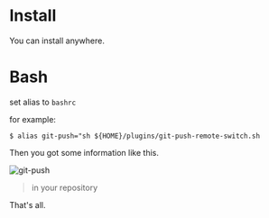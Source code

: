 # Install

You can install anywhere.

# Bash

set alias to `bashrc`

for example:

	$ alias git-push="sh ${HOME}/plugins/git-push-remote-switch.sh

Then you got some information like this.

![git-push](https://lh3.googleusercontent.com/5BnI23HcKl1PH7hAoIvwRGiT-N6K48RzGPoE5IiUrNRc69rY-h3jgKn5nY1a5c1DsQetUE9slCWuMYXl7hqc_dOF4u_egEmiL_kQ4KfGeSX9zjsMFydwh7_sv2zSaywoZWHaZYgUrQKoY4McYbjfzExm4d2_2fLp6iMboyT6xeVPKAzMpQU7WMMoZdJPNnXr70ka-ite0XK2dWttG8v8SMtmVkZXt06qoH7WqDk57OLvkV-ztsDIwBMUlWofOMO2jMwiCB2oRDohGCtSdptJ10AWIYfxDACR_8KyivMQAfXbPUAMLR-fg_rEow4C_pEuhtAHdmTPZFnHp-H41N8pTZaCo2AHIYqy24IQq_OOPWLp1JvRxvGzof2zJ9lYQbXX6kDahTTSRGJS65Sjt2jwCzClQ8BD0iMc1fhZ9DLpgaCL7VeVZY-UGaQETYtR_44NBw9UtmthjjMseaD_FTpA2mELDFZ9zuH0Z_rTZjoHxP8Z9uGTRMJRBsgm01cwpZLTQuJQTtBD5OOgAO95Hz9aU3DQWAyHQaBLMTOeK3f5BVc34yb_9mwmodtt9f0dBJJqF-9l=w1330-h692-no)

> in your repository

That's all.
